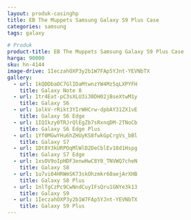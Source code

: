 ```yaml
---
layout: produk-casinghp
title: EB The Muppets Samsung Galaxy S9 Plus Case
categories: samsung
tags: galaxy

# Produk
product-title: EB The Muppets Samsung Galaxy S9 Plus Case
harga: 90000
sku: hn-4144
image-drive: 1IeczahOXP3y2b1W7FAp5YJnt-YEVNbTX
gallery:
  - url: 1kQDDbaOC7GlIDaMtwnzYW4Mz5qLXPYFH
    title: Galaxy Note 8
  - url: 1tr4Eat-pC3sXLU3i30DH02jBseXtwM1y
    title: Galaxy S6
  - url: 1olkV-rRikt3YIrWHCrw-dpbAY31ZX1vE
    title: Galaxy S6 Edge
  - url: 1IQIkzy0TRJrQlEgZb7sRxnqDM-2TNoCb
    title: Galaxy S6 Edge Plus
  - url: 1Yf0MGwYHu6hZHUyKS8fwkGpCrgVs_bBl
    title: Galaxy S7
  - url: 1Dt8Y3kURPOqMlWlD2DeCblEv18d1Hspg
    title: Galaxy S7 Edge
  - url: 1xsOV9oIpHDF3enwHwC8Y0_TNVWQ7cheN
    title: Galaxy S8
  - url: 1u7vi04HRWmSK73skOhzmkr60aejArXHB
    title: Galaxy S8 Plus
  - url: 1nlTgCzPc9CwNndCuyIFsQru1GNYe3k13
    title: Galaxy S9
  - url: 1IeczahOXP3y2b1W7FAp5YJnt-YEVNbTX
    title: Galaxy S9 Plus
---
```

